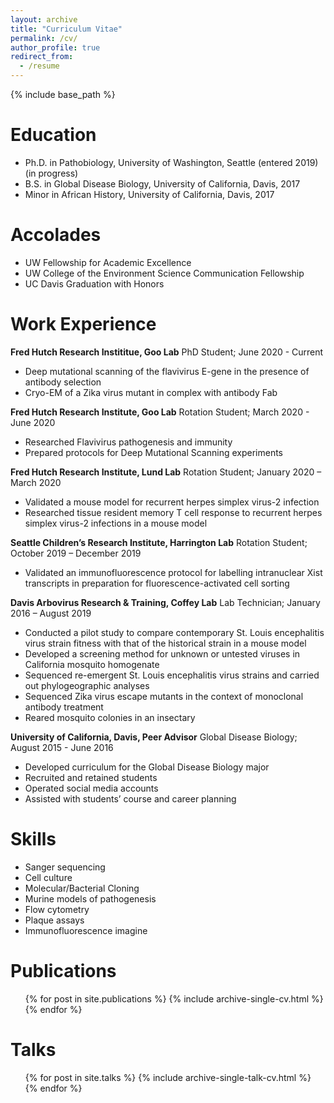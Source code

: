 ```yaml
---
layout: archive
title: "Curriculum Vitae"
permalink: /cv/
author_profile: true
redirect_from:
  - /resume
---
```


{% include base_path %}

Education
======
* Ph.D. in Pathobiology, University of Washington, Seattle (entered 2019) (in progress)
* B.S. in Global Disease Biology, University of California, Davis, 2017
* Minor in African History, University of California, Davis, 2017

Accolades
======
* UW Fellowship for Academic Excellence
* UW College of the Environment Science Communication Fellowship
* UC Davis Graduation with Honors

Work Experience
======
**Fred Hutch Research Instititue, Goo Lab** PhD Student; June 2020 - Current
* Deep mutational scanning of the flavivirus E-gene in the presence of antibody selection
* Cryo-EM of a Zika virus mutant in complex with antibody Fab

**Fred Hutch Research Institute, Goo Lab** Rotation Student; March 2020 - June 2020
  * Researched Flavivirus pathogenesis and immunity
  * Prepared protocols for Deep Mutational Scanning experiments

**Fred Hutch Research Institute, Lund Lab** Rotation Student; January 2020 – March 2020
  * Validated a mouse model for recurrent herpes simplex virus-2 infection
  * Researched tissue resident memory T cell response to recurrent herpes simplex virus-2
infections in a mouse model

**Seattle Children’s Research Institute, Harrington Lab** Rotation Student; October 2019 – December 2019
* Validated an immunofluorescence protocol for labelling intranuclear Xist transcripts in
preparation for fluorescence-activated cell sorting

**Davis Arbovirus Research & Training, Coffey Lab** Lab Technician; January 2016 – August 2019
* Conducted a pilot study to compare contemporary St. Louis encephalitis virus strain
fitness with that of the historical strain in a mouse model
* Developed a screening method for unknown or untested viruses in California mosquito
homogenate
* Sequenced re-emergent St. Louis encephalitis virus strains and carried out
phylogeographic analyses
* Sequenced Zika virus escape mutants in the context of monoclonal antibody treatment
* Reared mosquito colonies in an insectary

**University of California, Davis, Peer Advisor** Global Disease Biology; August 2015 - June 2016
* Developed curriculum for the Global Disease Biology major
* Recruited and retained students
* Operated social media accounts
* Assisted with students’ course and career planning 
  
Skills
======
* Sanger sequencing
* Cell culture
* Molecular/Bacterial Cloning
* Murine models of pathogenesis
* Flow cytometry
* Plaque assays
* Immunofluorescence imagine

Publications
======
  <ul>{% for post in site.publications %}
    {% include archive-single-cv.html %}
  {% endfor %}</ul>
  
Talks
======
  <ul>{% for post in site.talks %}
    {% include archive-single-talk-cv.html %}
  {% endfor %}</ul>
  
